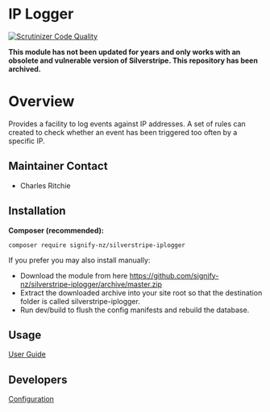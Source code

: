 # IP Logger
[![Scrutinizer Code Quality](https://scrutinizer-ci.com/g/signify-nz/silverstripe-iplogger/badges/quality-score.png?b=master)](https://scrutinizer-ci.com/g/signify-nz/silverstripe-iplogger/?branch=master)

**This module has not been updated for years and only works with an
obsolete and vulnerable version of Silverstripe. This repository has
been archived.**

# Overview
Provides a facility to log events against IP addresses. 
A set of rules can created to check whether an event has been triggered too often by a specific IP.

## Maintainer Contact
* Charles Ritchie

## Installation
__Composer (recommended):__
```
composer require signify-nz/silverstripe-iplogger
```

If you prefer you may also install manually:
* Download the module from here https://github.com/signify-nz/silverstripe-iplogger/archive/master.zip
* Extract the downloaded archive into your site root so that the destination folder is called silverstripe-iplogger.
* Run dev/build to flush the config manifests and rebuild the database.

## Usage
[User Guide](/docs/en/user_guide.md)

## Developers
[Configuration](/docs/en/configuration.md)
